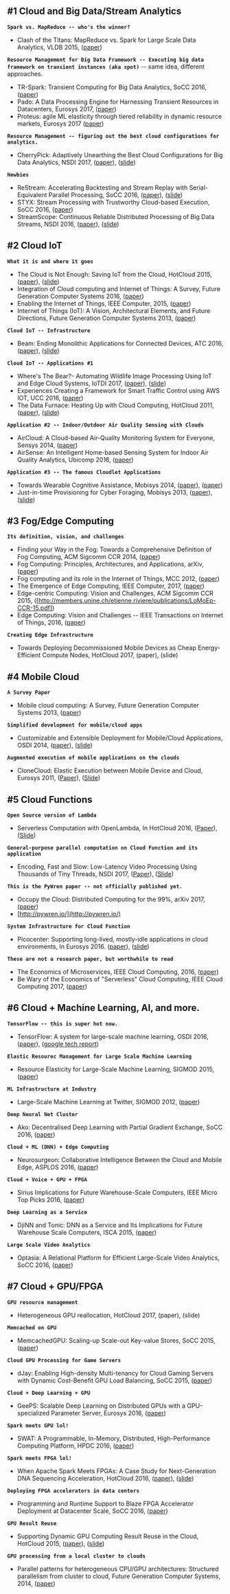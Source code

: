 #1 Cloud and Big Data/Stream Analytics
-----------------------------------

<B>`Spark vs. MapReduce -- who's the winner?`</B>
* Clash of the Titans: MapReduce vs. Spark for Large Scale Data Analytics, VLDB 2015, ([paper](http://www.vldb.org/pvldb/vol8/p2110-shi.pdf))

<B>`Resource Management for Big Data Framework -- Executing big data framework on transient instances (aka spot)`</B> -- same idea, different approaches.
* TR-Spark: Transient Computing for Big Data Analytics, SoCC 2016, ([paper](https://www.microsoft.com/en-us/research/wp-content/uploads/2017/01/SOCC_2016.pdf))
* Pado: A Data Processing Engine for Harnessing Transient Resources in Datacenters, Eurosys 2017, ([paper](http://dl.acm.org/citation.cfm?id=3064181))
* Proteus: agile ML elasticity through tiered reliability in dynamic resource markets, Eurosys 2017 ([paper](http://www.pdl.cmu.edu/PDL-FTP/BigLearning/Proteus.pdf))

<B>`Resource Management -- figuring out the best cloud configurations for analytics.`</B>
* CherryPick: Adaptively Unearthing the Best Cloud Configurations for Big Data Analytics, NSDI 2017, ([paper](https://www.usenix.org/system/files/conference/nsdi17/nsdi17-alipourfard.pdf)), ([slide](https://www.usenix.org/sites/default/files/conference/protected-files/nsdi17_slides_alipourfard.pdf))

<B>`Newbies`</B>
* ReStream: Accelerating Backtesting and Stream Replay with Serial-Equivalent Parallel Processing, SoCC 2016, ([paper](https://johann.schleier-smith.com/shared/102-Schleier-Smith.pdf)), ([slide](https://www.slideshare.net/jssm1th/restream-accelerating-backtesting-and-stream-replay-with-serialequivalent-parallel-processing))
* STYX: Stream Processing with Trustworthy Cloud-based Execution, SoCC 2016, ([paper](https://www.cs.purdue.edu/homes/peugster/papers/STYX.pdf))
* StreamScope: Continuous Reliable Distributed Processing of Big Data Streams, NSDI 2016, ([paper](https://www.usenix.org/system/files/conference/nsdi16/nsdi16-paper-lin-wei.pdf)), ([slide](https://www.usenix.org/sites/default/files/conference/protected-files/nsdi16_slides_lin-wei.pdf))

#2 Cloud IoT
-------------
<B>`What it is and where it goes`</B>
* The Cloud is Not Enough: Saving IoT from the Cloud, HotCloud 2015, ([paper](https://www.usenix.org/system/files/conference/hotcloud15/hotcloud15-zhang.pdf)), ([slide](https://www.usenix.org/sites/default/files/conference/protected-files/hotcloud15_slides_zhang.pdf))
* Integration of Cloud computing and Internet of Things: A Survey, Future Generation Computer Systems 2016, ([paper](http://www.sciencedirect.com/science/article/pii/S0167739X15003015))
* Enabling the Internet of Things, IEEE Computer, 2015, ([paper](http://ieeexplore.ieee.org/document/7030240/))
* Internet of Things (IoT): A Vision, Architectural Elements, and Future Directions, Future Generation Computer Systems 2013, ([paper](http://www.buyya.com/papers/Internet-of-Things-Vision-Future2013.pdf))

<B>`Cloud IoT -- Infrastructure`</B>
* Beam: Ending Monolithic Applications for Connected Devices, ATC 2016, ([paper](https://www.usenix.org/system/files/conference/atc16/atc16_paper-shen.pdf)), ([slide](https://www.usenix.org/sites/default/files/conference/protected-files/atc16_slides_shen.pdf))

<B>`Cloud IoT -- Applications #1`</B>
* Where's The Bear?- Automating Wildlife Image Processing Using IoT and Edge Cloud Systems, IoTDI 2017, ([paper](http://www.cs.ucsb.edu/~ckrintz/papers/iotdi17.pdf)), ([slide](http://www.cs.ucsb.edu/~ckrintz/IOTDI17-WTB.pdf))
* Experiences Creating a Framework for Smart Traffic Control using AWS IOT, UCC 2016, ([paper](http://martyhumphrey.info/pdf/Tarneberg_aws_iot_UCC2016.pdf))
* The Data Furnace: Heating Up with Cloud Computing, HotCloud 2011, ([paper](https://www.usenix.org/legacy/events/hotcloud11/tech/final_files/LiuGoraczko.pdf)), ([slide](https://www.usenix.org/legacy/events/hotcloud11/tech/slides/liu_j.pdf))

<B>`Application #2 -- Indoor/Outdoor Air Quality Sensing with Clouds`</B>
* AirCloud: A Cloud-based Air-Quality Monitoring System for Everyone, Sensys 2014, ([paper](http://dl.acm.org/citation.cfm?id=2668346))
* AirSense: An Intelligent Home-based Sensing System for Indoor Air Quality Analytics, Ubicomp 2016, ([paper](http://www.egr.msu.edu/~fangbiyi/papers/2016_Ubicomp_AirSense.pdf))

<B>`Application #3 -- The famous Cloudlet Applications`</B>
* Towards Wearable Cognitive Assistance, Mobisys 2014, ([paper](http://krha.kr/data/pubs/mobisys203-kiryong.pdf)), ([paper](http://krha.kr/data/pubs/mobisys203-kiryong-slide.pdf))
* Just-in-time Provisioning for Cyber Foraging, Mobisys 2013, ([paper](http://krha.kr/data/pubs/vmsynthesis2013.pdf)), ([slide](http://krha.kr/data/pubs/vmsynthesis2013-slide.pdf))


#3 Fog/Edge Computing
-----------------------
<B>`Its definition, vision, and challenges`</B>
* Finding your Way in the Fog: Towards a Comprehensive Definition of Fog Computing, ACM Sigcomm CCR 2014, ([paper](http://www.sigcomm.org/sites/default/files/ccr/papers/2014/October/0000000-0000003.pdf))
* Fog Computing: Principles, Architectures, and Applications, arXiv, ([paper](https://arxiv.org/abs/1601.02752))
* Fog computing and its role in the Internet of Things, MCC 2012, ([paper](http://www.ce.uniroma2.it/courses/sdcc1415/progetti/fog_bonomi2012.pdf))
* The Emergence of Edge Computing, IEEE Computer, 2017, ([paper](http://elijah.cs.cmu.edu/DOCS/satya-edge2016.pdf))
* Edge-centric Computing: Vision and Challenges, ACM Sigcomm CCR 2015, ([http://members.unine.ch/etienne.riviere/publications/LoMoEp-CCR-15.pdf])
* Edge Computing: Vision and Challenges -- IEEE Transactions on Internet of Things, 2016, ([paper](http://www.cs.wayne.edu/~weisong/papers/shi16-edge-computing.pdf))

<B>`Creating Edge Infrastructure`</B>
* Towards Deploying Decommissioned Mobile Devices as Cheap Energy-Efficient Compute Nodes, HotCloud 2017, (paper), (slide)

#4 Mobile Cloud
--------------
<B>`A Survey Paper`</B>
* Mobile cloud computing: A Survey, Future Generation Computer Systems 2013, ([paper](http://www.sciencedirect.com/science/article/pii/S0167739X12001318))

<B>`Simplified development for mobile/cloud apps`</B>
* Customizable and Extensible Deployment for Mobile/Cloud Applications, OSDI 2014, ([paper](https://www.usenix.org/system/files/conference/osdi14/osdi14-paper-zhang.pdf)), ([slide](https://www.usenix.org/sites/default/files/conference/protected-files/osdi14_slides_zhang-irene.pdf))

<B>`Augmented execution of mobile applications on the clouds`</B>
* CloneCloud: Elastic Execution between Mobile Device and Cloud, Eurosys 2011, ([Paper](http://dl.acm.org/citation.cfm?id=1966473)), ([Slide](http://www.eecs.umich.edu/courses/eecs589/notes/fall11/CloneCloud-Eurosys2011-P.pdf))

#5 Cloud Functions
----------------------
<B>`Open Source version of Lambda`</B>
* Serverless Computation with OpenLambda, In HotCloud 2016, ([Paper](https://www.usenix.org/system/files/conference/hotcloud16/hotcloud16_hendrickson.pdf)), ([Slide](https://www.usenix.org/sites/default/files/conference/protected-files/hotcloud16_slides_hendrickson.pdf))

<B>`General-purpose parallel computation on Cloud Function and its application`</B>
* Encoding, Fast and Slow: Low-Latency Video Processing Using Thousands of Tiny Threads, NSDI 2017, ([Paper](https://www.usenix.org/system/files/conference/nsdi17/nsdi17-fouladi.pdf)), ([Slide](https://www.usenix.org/sites/default/files/conference/protected-files/nsdi17_slides_fouladi.pdf))

<B>`This is the PyWren paper -- not officially published yet.`</B>
* Occupy the Cloud: Distributed Computing for the 99%, arXiv 2017, ([paper](https://arxiv.org/abs/1702.04024))
* [http://pywren.io/](http://pywren.io/)

<B>`System Infrastructure for Cloud Function`</B>
* Picocenter: Supporting long-lived, mostly-idle applications in cloud environments, In Eurosys 2016. ([paper](https://users.cs.duke.edu/~tbenson/papers/EuroSYS16.pdf)), ([slide](http://www.ccs.neu.edu/home/liang/paper/Picocenter-EuroSys-16/picocenter.pdf))

<B>`These are not a research paper, but worthwhile to read`</B>
* The Economics of Microservices, IEEE Cloud Computing, 2016, ([paper](http://ieeexplore.ieee.org/document/7742218/))
* Be Wary of the Economics of "Serverless" Cloud Computing, IEEE Cloud Computing 2017, ([paper](http://ieeexplore.ieee.org/document/7912239/))

#6 Cloud + Machine Learning, AI, and more.
----------------------------------------------
<B>`TensorFlow -- this is super hot now.`</B>
* TensorFlow: A system for large-scale machine learning, OSDI 2016, ([paper](https://www.usenix.org/system/files/conference/osdi16/osdi16-abadi.pdf)), ([google tech report](http://download.tensorflow.org/paper/whitepaper2015.pdf))

<B>`Elastic Resourec Management for Large Scale Machine Learning`</B>
* Resource Elasticity for Large-Scale Machine Learning, SIGMOD 2015, ([paper](http://researcher.ibm.com/researcher/files/us-ytian/p137-huang.pdf))

<B>`ML Infrastructure at Industry`</B>
* Large-Scale Machine Learning at Twitter, SIGMOD 2012, ([paper](http://www.umiacs.umd.edu/~jimmylin/publications/Lin_Kolcz_SIGMOD2012.pdf))

<B>`Deep Neural Net Cluster`</B>
* Ako: Decentralised Deep Learning with Partial Gradient Exchange, SoCC 2016, ([paper](https://lsds.doc.ic.ac.uk/sites/default/files/ako-socc16.pdf))

<B>`Cloud + ML (DNN) + Edge Computing`</B>
* Neurosurgeon: Collaborative Intelligence Between the Cloud and Mobile Edge, ASPLOS 2016, ([paper](http://web.eecs.umich.edu/~jahausw/publications/kang2017neurosurgeon.pdf))

<B>`Cloud + Voice + GPU + FPGA`</B>
* Sirius Implications for Future Warehouse-Scale Computers, IEEE Micro Top Picks 2016, ([paper](https://www.computer.org/cms/Computer.org/ComputingNow/issues/2016/08/mmi2016030042.pdf))

<B>`Deep Learning as a Service`</B>
* DjiNN and Tonic: DNN as a Service and Its Implications for Future Warehouse Scale Computers, ISCA 2015, ([paper](http://web.eecs.umich.edu/~jahausw/publications/hauswald15djinn.pdf))

<B>`Large Scale Video Analytics`</B>
* Optasia: A Relational Platform for Efficient Large-Scale Video Analytics, SoCC 2016, ([paper](https://www.microsoft.com/en-us/research/wp-content/uploads/2017/01/optasia_socc16.pdf))


#7 Cloud + GPU/FPGA
---------------------------
<B>`GPU resource management`</B>
* Heterogeneous GPU reallocation, HotCloud 2017, (paper), (slide)

<B>`Memcached on GPU`</B>
* MemcachedGPU: Scaling-up Scale-out Key-value Stores, SoCC 2015, ([paper](https://www.ece.ubc.ca/~aamodt/papers/hetherington.socc2015.pdf))

<B>`Cloud GPU Processing for Game Servers`</B>
* dJay: Enabling High-density Multi-tenancy for Cloud Gaming Servers with Dynamic Cost-Benefit GPU Load Balancing, SoCC 2015, ([paper](https://www.microsoft.com/en-us/research/wp-content/uploads/2016/06/djay_camera_ready_v2_acmdl.pdf))

<B>`Cloud + Deep Learning + GPU`</B>
* GeePS: Scalable Deep Learning on Distributed GPUs with a GPU-specialized Parameter Server, Eurosys 2016, ([paper](http://www.pdl.cmu.edu/PDL-FTP/CloudComputing/GeePS-cui-eurosys16.pdf))

<B>`Spark meets GPU lol!`</B>
* SWAT: A Programmable, In-Memory, Distributed, High-Performance Computing Platform, HPDC 2016, ([paper](http://dl.acm.org/citation.cfm?id=2907307))

<B>`Spark meets FPGA lol!`</B>
* When Apache Spark Meets FPGAs: A Case Study for Next-Generation DNA Sequencing Acceleration, HotCloud 2016, ([paper](https://www.usenix.org/system/files/conference/hotcloud16/hotcloud16_chen.pdf)), ([slide](https://www.usenix.org/sites/default/files/conference/protected-files/hotcloud16_slides_chen.pdf))

<B>`Deploying FPGA accelerators in data centers`</B>
* Programming and Runtime Support to Blaze FPGA Accelerator Deployment at Datacenter Scale, SoCC 2016, ([paper](http://dl.acm.org/citation.cfm?id=2987569))

<B>`GPU Result Reuse`</B>
* Supporting Dynamic GPU Computing Result Reuse in the Cloud, HotCloud 2015, ([paper](https://www.usenix.org/system/files/conference/hotcloud15/hotcloud15-zhou.pdf)), ([slide](https://www.usenix.org/sites/default/files/conference/protected-files/hotcloud15_slides_zhou.pdf))

<B>`GPU processing from a local cluster to clouds`</B>
* Parallel patterns for heterogeneous CPU/GPU architectures: Structured parallelism from cluster to cloud, Future Generation Computer Systems, 2014, ([paper](http://www.sciencedirect.com/science/article/pii/S0167739X14000041))
